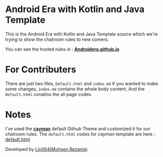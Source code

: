 # Android Era with Kotlin and Java Template

This is the Android Era with Kotlin and Java Template source which we're trying to show the chatroom rules to new comers.

You can see the hosted rules in : [**Androidera.github.io**](https://androidera.github.io)

# For Contributers

There are just two files, `Default.html` and `index.md` if you wanted to make some changes, `index.md` contains the whole body content, And the `Default.html` conatins the all page codes.

# Notes

I've used the [**cayman**](https://github.com/pages-themes/cayman) default Github Theme and customized it for our chatroom rules. The `default.html` codes for *cayman* template are here : [default.html](https://github.com/pages-themes/cayman/blob/master/_layouts/default.html)

Developed by [LinX64(Mohsen Rezania)](https://github.com/linx64).
